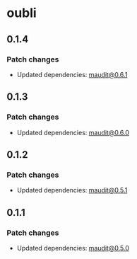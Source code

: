 # oubli

## 0.1.4

### Patch changes

- Updated dependencies: maudit@0.6.1


## 0.1.3

### Patch changes

- Updated dependencies: maudit@0.6.0


## 0.1.2

### Patch changes

- Updated dependencies: maudit@0.5.1


## 0.1.1

### Patch changes

- Updated dependencies: maudit@0.5.0

